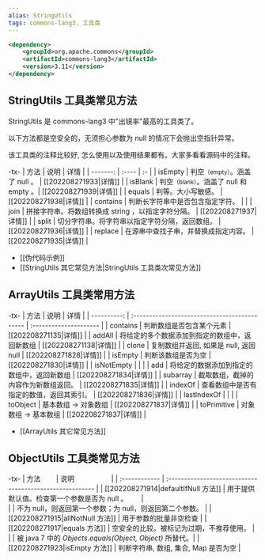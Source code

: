 ```yaml
---
alias: StringUtils
tags: commons-lang3, 工具类
---
```


```xml
<dependency>
    <groupId>org.apache.commons</groupId>
    <artifactId>commons-lang3</artifactId>
    <version>3.11</version>
</dependency>
```

## StringUtils 工具类常见方法

StringUtils 是 commons-lang3 中"出镜率"最高的工具类了。

以下方法都是空安全的，无须担心参数为 null 的情况下会抛出空指针异常。

该工具类的注释比较好, 怎么使用以及使用结果都有。大家多看看源码中的注释。

-tx-
| 方法 | 说明 | 详情 |
| -------: | :---- | :- | 
|  isEmpty | 判空<small>（empty）</small>。涵盖了 null 。         | [[202208271933\|详情]] |
|  isBlank | 判空<small>（blank）</small>。涵盖了 null 和 empty 。| [[202208271939\|详情]] |
|   equals | 判等。大小写敏感。                                   | [[202208271938\|详情]] |
| contains | 判断长字符串中是否包含指定字符。                     | |
|     join | 拼接字符串。将数组转换成 string ，以指定字符分隔。   | [[202208271937\|详情]] |
|    split | 切分字符串。将字符串以指定字符分隔，返回数组。       | [[202208271936\|详情]] |
|  replace | 在源串中查找子串，并替换成指定内容。                 | [[202208271935\|详情]] |


- [[伪代码示例]]
- [[StringUtils 其它常见方法|StringUtils 工具类次常见方法]]

## ArrayUtils 工具类常用方法

-tx-
|        方法 | 说明                                           | 详情                   |
| ----------: | :--------------------------------------------  | :--------------------- |
|    contains | 判断数组是否包含某个元素                       | [[202208271135\|详情]] |
|      addAll | 将给定的多个数据添加到指定的数组中，返回新数组 | [[202208271138\|详情]] |
|       clone | 复制数组并返回, 如果是 null, 返回 null         | [[202208271828\|详情]] |
|     isEmpty | 判断该数组是否为空                             | [[202208271830\|详情]] |
|  isNotEmpty |                                                |                        |
|         add | 将给定的数据添加到指定的数组中，返回新数组     | [[202208271834\|详情]] |
|    subarray | 截取数组，截掉的内容作为新数组返回。           | [[202208271835\|详情]] |
|     indexOf | 查看数组中是否有指定的数值，返回其索引。       | [[202208271836\|详情]] |
| lastIndexOf |                                                |                        |
|    toObject | 基本数组 -> 对象数组                           | [[202208271837\|详情]] |
| toPrimitive | 对象数组 -> 基本数组                           | [[202208271837\|详情]] |


- [[ArrayUtils 其它常见方法]]


## ObjectUtils 工具类常见方法

-tx-
| 方法          | 说明                                                     |
| :------------ | :------------------------------------------------------- |
| [[202208271914\|defaultIfNull 方法]] | 用于提供默认值。检查第一个参数是否为 null 。             |\
|                    | 不为 null，则返回第一个参数；为 null，则返回第二个参数。 |
| [[202208271915\|allNotNull 方法]]    | 用于参数的批量非空检查                                   |
| [[202208271917\|equals 方法]]        | 空安全的比较。被标记为过期，不推荐使用。                 |\
|                    | 被 java 7 中的 _Objects.equals(Object, Object)_ 所替代。|
| [[202208271923\|isEmpty 方法]]       | 判断字符串, 数组, 集合, Map 是否为空 |


